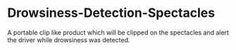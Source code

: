# Drowsiness-Detection-Spectacles
A portable clip like product which will be clipped on the spectacles and alert the driver while drowsiness was detected. 
